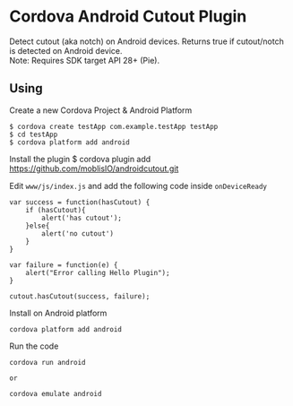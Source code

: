 # Cordova Android Cutout Plugin

Detect cutout (aka notch) on Android devices.
Returns true if cutout/notch is detected on Android device.  
Note: Requires SDK target API 28+ (Pie).

## Using

Create a new Cordova Project & Android Platform

    $ cordova create testApp com.example.testApp testApp
    $ cd testApp
    $ cordova platform add android
    
Install the plugin
    $ cordova plugin add https://github.com/moblisIO/androidcutout.git    

Edit `www/js/index.js` and add the following code inside `onDeviceReady`

```
var success = function(hasCutout) {
    if (hasCutout){
        alert('has cutout');
    }else{
        alert('no cutout')
    }
}

var failure = function(e) {
    alert("Error calling Hello Plugin");
}

cutout.hasCutout(success, failure);

```

Install on Android platform

    cordova platform add android
    
Run the code

    cordova run android

    or

    cordova emulate android
